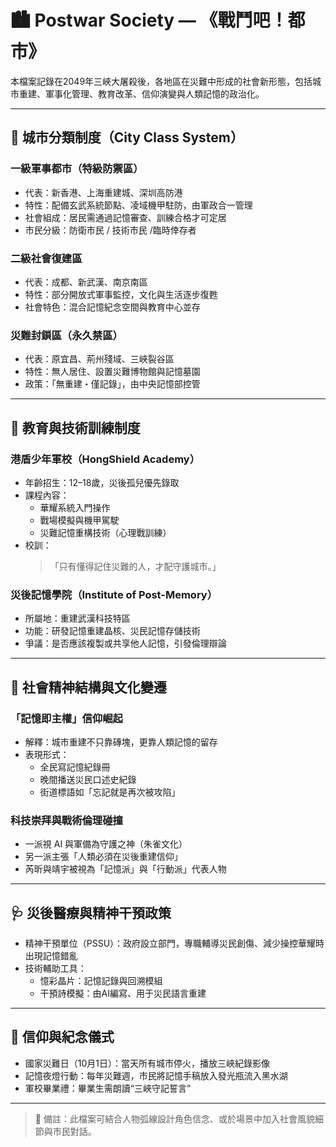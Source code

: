 # 🏙️ Postwar Society — 《戰鬥吧！都市》

本檔案記錄在2049年三峽大屠殺後，各地區在災難中形成的社會新形態，包括城市重建、軍事化管理、教育改革、信仰演變與人類記憶的政治化。

---

## 📍 城市分類制度（City Class System）

### 一級軍事都市（特級防禦區）
- 代表：新香港、上海重建城、深圳高防港
- 特性：配備玄武系統節點、凌域機甲駐防，由軍政合一管理
- 社會組成：居民需通過記憶審查、訓練合格才可定居
- 市民分級：防衛市民 / 技術市民 /臨時倖存者

### 二級社會復建區
- 代表：成都、新武漢、南京南區
- 特性：部分開放式軍事監控，文化與生活逐步復甦
- 社會特色：混合記憶紀念空間與教育中心並存

### 災難封鎖區（永久禁區）
- 代表：原宜昌、荊州殘域、三峽裂谷區
- 特性：無人居住、設置災難博物館與記憶墓園
- 政策：「無重建・僅記錄」，由中央記憶部控管

---

## 🧠 教育與技術訓練制度

### 港盾少年軍校（HongShield Academy）
- 年齡招生：12–18歲，災後孤兒優先錄取
- 課程內容：
  - 華耀系統入門操作
  - 戰場模擬與機甲駕駛
  - 災難記憶重構技術（心理戰訓練）
- 校訓：
  >「只有懂得記住災難的人，才配守護城市。」

### 災後記憶學院（Institute of Post-Memory）
- 所屬地：重建武漢科技特區
- 功能：研發記憶重建晶核、災民記憶存儲技術
- 爭議：是否應該複製或共享他人記憶，引發倫理辯論

---

## 🔗 社會精神結構與文化變遷

### 「記憶即主權」信仰崛起
- 解釋：城市重建不只靠磚塊，更靠人類記憶的留存
- 表現形式：
  - 全民寫記憶紀錄冊
  - 晚間播送災民口述史紀錄
  - 街道標語如「忘記就是再次被攻陷」

### 科技崇拜與戰術倫理碰撞
- 一派視 AI 與軍備為守護之神（朱雀文化）
- 另一派主張「人類必須在災後重建信仰」
- 芮昕與靖宇被視為「記憶派」與「行動派」代表人物

---

## 🩺 災後醫療與精神干預政策

- 精神干預單位（PSSU）：政府設立部門，專職輔導災民創傷、減少操控華耀時出現記憶錯亂
- 技術輔助工具：
  - 憶彩晶片：記憶記錄與回溯模組
  - 干預詩模擬：由AI編寫、用于災民語言重建

---

## 🛐 信仰與紀念儀式

- 國家災難日（10月1日）：當天所有城市停火，播放三峽紀錄影像
- 記憶夜燈行動：每年災難週，市民將記憶手稿放入發光瓶流入黑水湖
- 軍校畢業禮：畢業生需朗讀“三峽守記誓言”

---

> 📎 備註：此檔案可結合人物弧線設計角色信念、或於場景中加入社會風貌細節與市民對話。

